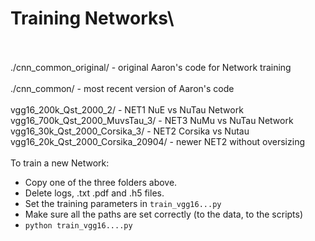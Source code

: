 Training Networks\
=================
\
\
./cnn_common_original/ - original Aaron's code for Network training\
\
./cnn_common/ - most recent version of Aaron's code\
\
vgg16_200k_Qst_2000_2/ - NET1 NuE vs NuTau Network\
vgg16_700k_Qst_2000_MuvsTau_3/ - NET3 NuMu vs NuTau Network\
vgg16_30k_Qst_2000_Corsika_3/ - NET2 Corsika vs Nutau\
vgg16_20k_Qst_2000_Corsika_20904/ - newer NET2 without oversizing\
\
To train a new Network:

- Copy one of the three folders above. 
- Delete logs, .txt .pdf and .h5 files.
- Set the training parameters in `train_vgg16...py` 
- Make sure all the paths are set correctly (to the data, to the scripts)
- `python train_vgg16....py`
